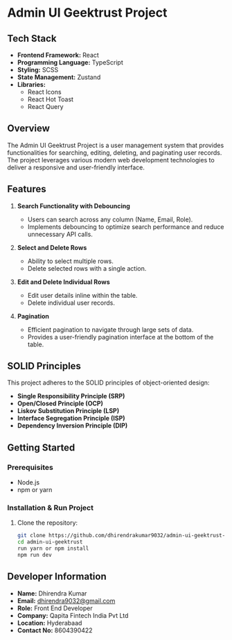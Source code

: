 # Admin UI Geektrust Project


## Tech Stack
- **Frontend Framework:** React
- **Programming Language:** TypeScript
- **Styling:** SCSS
- **State Management:** Zustand
- **Libraries:** 
  - React Icons
  - React Hot Toast
  - React Query

## Overview
The Admin UI Geektrust Project is a user management system that provides functionalities for searching, editing, deleting, and paginating user records. The project leverages various modern web development technologies to deliver a responsive and user-friendly interface.

## Features

1. **Search Functionality with Debouncing**
   - Users can search across any column (Name, Email, Role).
   - Implements debouncing to optimize search performance and reduce unnecessary API calls.

2. **Select and Delete Rows**
   - Ability to select multiple rows.
   - Delete selected rows with a single action.

3. **Edit and Delete Individual Rows**
   - Edit user details inline within the table.
   - Delete individual user records.

4. **Pagination**
   - Efficient pagination to navigate through large sets of data.
   - Provides a user-friendly pagination interface at the bottom of the table.

## SOLID Principles
This project adheres to the SOLID principles of object-oriented design:
- **Single Responsibility Principle (SRP)**
- **Open/Closed Principle (OCP)**
- **Liskov Substitution Principle (LSP)**
- **Interface Segregation Principle (ISP)**
- **Dependency Inversion Principle (DIP)**

## Getting Started

### Prerequisites
- Node.js
- npm or yarn

### Installation & Run Project
1. Clone the repository:
   ```bash
   git clone https://github.com/dhirendrakumar9032/admin-ui-geektrust-project-june-2024.git
   cd admin-ui-geektrust
   run yarn or npm install
   npm run dev


## Developer Information
- **Name:** Dhirendra Kumar
- **Email:** dhirendra9032@gmail.com
- **Role:** Front End Developer
- **Company:** Qapita Fintech India Pvt Ltd
- **Location:** Hyderabaad
- **Contact No:** 8604390422


